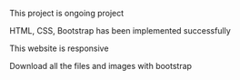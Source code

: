 This project is ongoing project 

HTML, CSS, Bootstrap has been implemented successfully

This website is responsive

Download all the files and images with bootstrap
